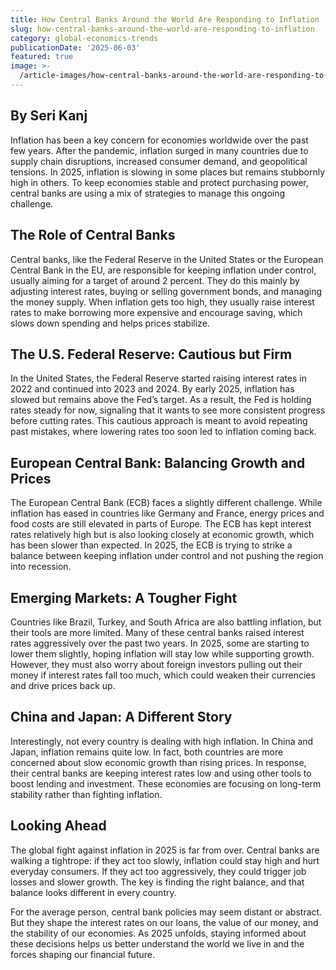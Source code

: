 ```yaml
---
title: How Central Banks Around the World Are Responding to Inflation
slug: how-central-banks-around-the-world-are-responding-to-inflation
category: global-economics-trends
publicationDate: '2025-06-03'
featured: true
image: >-
  /article-images/how-central-banks-around-the-world-are-responding-to-inflation.webp
---
```


## By Seri Kanj

Inflation has been a key concern for economies worldwide over the past few years. After the pandemic, inflation surged in many countries due to supply chain disruptions, increased consumer demand, and geopolitical tensions. In 2025, inflation is slowing in some places but remains stubbornly high in others. To keep economies stable and protect purchasing power, central banks are using a mix of strategies to manage this ongoing challenge.

## **The Role of Central Banks**

Central banks, like the Federal Reserve in the United States or the European Central Bank in the EU, are responsible for keeping inflation under control, usually aiming for a target of around 2 percent. They do this mainly by adjusting interest rates, buying or selling government bonds, and managing the money supply. When inflation gets too high, they usually raise interest rates to make borrowing more expensive and encourage saving, which slows down spending and helps prices stabilize.

## **The U.S. Federal Reserve: Cautious but Firm**

In the United States, the Federal Reserve started raising interest rates in 2022 and continued into 2023 and 2024. By early 2025, inflation has slowed but remains above the Fed’s target. As a result, the Fed is holding rates steady for now, signaling that it wants to see more consistent progress before cutting rates. This cautious approach is meant to avoid repeating past mistakes, where lowering rates too soon led to inflation coming back.

## **European Central Bank: Balancing Growth and Prices**

The European Central Bank (ECB) faces a slightly different challenge. While inflation has eased in countries like Germany and France, energy prices and food costs are still elevated in parts of Europe. The ECB has kept interest rates relatively high but is also looking closely at economic growth, which has been slower than expected. In 2025, the ECB is trying to strike a balance between keeping inflation under control and not pushing the region into recession.

## **Emerging Markets: A Tougher Fight**

Countries like Brazil, Turkey, and South Africa are also battling inflation, but their tools are more limited. Many of these central banks raised interest rates aggressively over the past two years. In 2025, some are starting to lower them slightly, hoping inflation will stay low while supporting growth. However, they must also worry about foreign investors pulling out their money if interest rates fall too much, which could weaken their currencies and drive prices back up.

## **China and Japan: A Different Story**

Interestingly, not every country is dealing with high inflation. In China and Japan, inflation remains quite low. In fact, both countries are more concerned about slow economic growth than rising prices. In response, their central banks are keeping interest rates low and using other tools to boost lending and investment. These economies are focusing on long-term stability rather than fighting inflation.

## **Looking Ahead**

The global fight against inflation in 2025 is far from over. Central banks are walking a tightrope: if they act too slowly, inflation could stay high and hurt everyday consumers. If they act too aggressively, they could trigger job losses and slower growth. The key is finding the right balance, and that balance looks different in every country.

For the average person, central bank policies may seem distant or abstract. But they shape the interest rates on our loans, the value of our money, and the stability of our economies. As 2025 unfolds, staying informed about these decisions helps us better understand the world we live in and the forces shaping our financial future.


